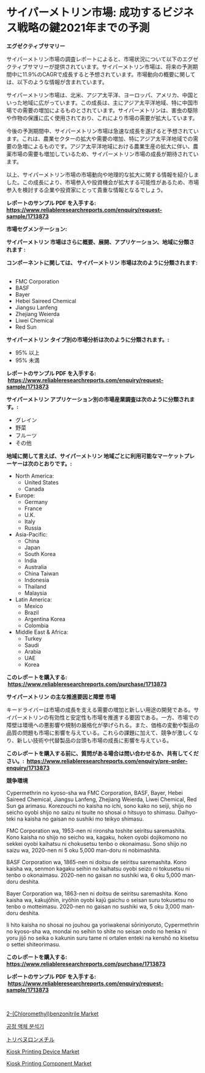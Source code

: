 <p><h1>サイパーメトリン市場: 成功するビジネス戦略の鍵2021年までの予測</h1></p><p><strong>エグゼクティブサマリー</strong></p>
<p><p>サイパーメトリン市場の調査レポートによると、市場状況について以下のエグゼクティブサマリーが提供されています。サイパーメトリン市場は、将来の予測期間中に11.9%のCAGRで成長すると予想されています。市場動向の概要に関しては、以下のような情報が含まれています。</p><p>サイパーメトリン市場は、北米、アジア太平洋、ヨーロッパ、アメリカ、中国といった地域に広がっています。この成長は、主にアジア太平洋地域、特に中国市場での需要の増加によるものとされています。サイパーメトリンは、害虫の駆除や作物の保護に広く使用されており、これにより市場の需要が拡大しています。</p><p>今後の予測期間中、サイパーメトリン市場は急速な成長を遂げると予想されています。これは、農業セクターの拡大や需要の増加、特にアジア太平洋地域での需要の急増によるものです。アジア太平洋地域における農業生産の拡大に伴い、農薬市場の需要も増加しているため、サイパーメトリン市場の成長が期待されています。</p><p>以上、サイパーメトリン市場の市場動向や地理的な拡大に関する情報を紹介しました。この成長により、市場参入や投資機会が拡大する可能性があるため、市場参入を検討する企業や投資家にとって貴重な情報となるでしょう。</p></p>
<p><strong>レポートのサンプル PDF を入手する: <a href="https://www.reliableresearchreports.com/enquiry/request-sample/1713873">https://www.reliableresearchreports.com/enquiry/request-sample/1713873</a></strong></p>
<p><strong>市場セグメンテーション:</strong></p>
<p><strong> サイパーメトリン 市場はさらに概要、展開、アプリケーション、地域に分類されます :</strong></p>
<p><strong>コンポーネントに関しては、 サイパーメトリン 市場は次のように分類されます: &nbsp;</strong></p>
<p><ul><li>FMC Corporation</li><li>BASF</li><li>Bayer</li><li>Hebei Saireed Chemical</li><li>Jiangsu Lanfeng</li><li>Zhejiang Weierda</li><li>Liwei Chemical</li><li>Red Sun</li></ul></p>
<p><strong> サイパーメトリン タイプ別の市場分析は次のように分類されます。:</strong></p>
<p><ul><li>95% 以上</li><li>95% 未満</li></ul></p>
<p><strong>レポートのサンプル PDF を入手する: &nbsp;<a href="https://www.reliableresearchreports.com/enquiry/request-sample/1713873">https://www.reliableresearchreports.com/enquiry/request-sample/1713873</a></strong></p>
<p><strong> サイパーメトリン アプリケーション別の市場産業調査は次のように分類されます。:</strong></p>
<p><ul><li>グレイン</li><li>野菜</li><li>フルーツ</li><li>その他</li></ul></p>
<p><strong>地域に関して言えば、サイパーメトリン 地域ごとに利用可能なマーケットプレーヤーは次のとおりです。:</strong></p>
<p><ul>
    <li>
        North America:
        <ul>
            <li>United States</li>
            <li>Canada</li>
        </ul>
    </li>
    <li>
        Europe:
        <ul>
            <li>Germany</li>
            <li>France</li>
            <li>U.K.</li>
            <li>Italy</li>
            <li>Russia</li>
        </ul>
    </li>
    <li>
        Asia-Pacific:
        <ul>
            <li>China</li>
            <li>Japan</li>
            <li>South Korea</li>
            <li>India</li>
            <li>Australia</li>
            <li>China Taiwan</li>
            <li>Indonesia</li>
            <li>Thailand</li>
            <li>Malaysia</li>
        </ul>
    </li>
    <li>
        Latin America:
        <ul>
            <li>Mexico</li>
            <li>Brazil</li>
            <li>Argentina Korea</li>
            <li>Colombia</li>
        </ul>
    </li>
    <li>
        Middle East & Africa:
        <ul>
            <li>Turkey</li>
            <li>Saudi</li>
            <li>Arabia</li>
            <li>UAE</li>
            <li>Korea</li>
        </ul>
    </li>
    </ul></p>
<p><strong>このレポートを購入する: &nbsp;<a href="https://www.reliableresearchreports.com/purchase/1713873">https://www.reliableresearchreports.com/purchase/1713873</a></strong></p>
<p><strong>サイパーメトリン の主な推進要因と障壁 市場</strong></p>
<p><p>キードライバーは市場の成長を支える需要の増加と新しい用途の開発である。サイパーメトリンの有効性と安定性も市場を推進する要因である。一方、市場での障壁は環境への悪影響や規制の厳格化が挙げられる。また、価格の変動や製品の品質の問題も市場に影響を与えている。これらの課題に加えて、競争が激しくなり、新しい技術や代替製品の台頭も市場の成長に影響を与えている。</p></p>
<p><strong>このレポートを購入する前に、質問がある場合は問い合わせるか、共有してください。:&nbsp; <a href="https://www.reliableresearchreports.com/enquiry/pre-order-enquiry/1713873">https://www.reliableresearchreports.com/enquiry/pre-order-enquiry/1713873</a></strong></p>
<p><strong>競争環境</strong></p>
<p><p>Cypermethrin no kyoso-sha wa FMC Corporation, BASF, Bayer, Hebei Saireed Chemical, Jiangsu Lanfeng, Zhejiang Weierda, Liwei Chemical, Red Sun ga arimasu. Korezouchi no kaisha no ichi, sono kako no seiji, shijo no seicho oyobi shijo no saizu ni tsuite no shosai o hitsuyo to shimasu. Daihyo-teki na kaisha no gaisan no sushiki mo teikyo shimasu. </p><p>FMC Corporation wa, 1953-nen ni rironsha toshite seiritsu saremashita. Kono kaisha no shijo no seicho wa, kagaku, hoken oyobi dojikomono no sekkei oyobi kaihatsu ni chokusetsu tenbo o okonaimasu. Sono shijo no saizu wa, 2020-nen ni 5 oku 5,000 man-doru ni nobimashita.</p><p> </p><p>BASF Corporation wa, 1865-nen ni doitsu de seiritsu saremashita. Kono kaisha wa, senmon kagaku seihin no kaihatsu oyobi seizo ni tokusetsu ni tenbo o okonaimasu. 2020-nen no gaisan no sushiki wa, 6 oku 5,000 man-doru deshita.</p><p>Bayer Corporation wa, 1863-nen ni doitsu de seiritsu saremashita. Kono kaisha wa, kakujōhin, iryōhin oyobi kajū gaichu o seisan suru tokusetsu no tenbo o motteimasu. 2020-nen no gaisan no sushiki wa, 5 oku 3,000 man-doru deshita. </p><p>Ii hito kaisha no shosai no jouhou ga yoriwakenai sōriniyoruto, Cypermethrin no kyoso-sha wa, mondai no seihin to shite no seisan ondo no henka ni yoru jijō no seika o kakunin suru tame ni ortalen enteki na kenshō no kisetsu o settei shiteorimasu.</p></p>
<p><strong>このレポートを購入する: &nbsp; <a href="https://www.reliableresearchreports.com/purchase/1713873">https://www.reliableresearchreports.com/purchase/1713873</a></strong></p>
<p><strong>レポートのサンプル PDF を入手する: &nbsp;<a href="https://www.reliableresearchreports.com/enquiry/request-sample/1713873">https://www.reliableresearchreports.com/enquiry/request-sample/1713873</a></strong><strong></strong></p>
<p>&nbsp;</p>
<p><p><a href="https://issuu.com/reportprime-2/docs/2-chloromethylbenzonitrile-market-size-2030.pptx">2-(Chloromethyl)benzonitrile Market</a></p><p><a href="https://github.com/KellyLyncyh543964/Market-Research-Report-List-1/blob/main/97534145943.md">공정 액체 분석기</a></p><p><a href="https://github.com/LeanneBruen2023/Market-Research-Report-List-1/blob/main/12513147237.md">トリベヌロンメチル</a></p><p><a href="https://github.com/Krish2023na/Market-Research-Report-List-3/blob/main/kiosk-printing-device-market.md">Kiosk Printing Device Market</a></p><p><a href="https://github.com/bmorecock/Market-Research-Report-List-2/blob/main/kiosk-printing-component-market.md">Kiosk Printing Component Market</a></p></p>